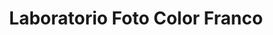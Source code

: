 ---
title: "Laboratorio Foto Color Franco"
url: /ciudad-autonoma-de-buenos-aires/laboratorio-foto-color-franco/
shop: foto
---